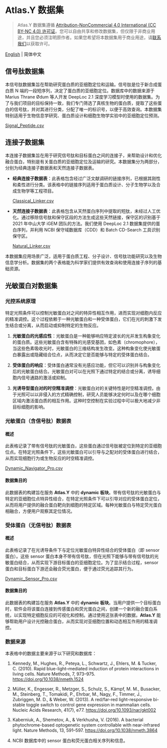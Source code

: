 # Atlas.Y 数据集

> Atlas.Y 数据集遵循 [Attribution-NonCommercial 4.0 International (CC BY-NC 4.0) 许可证](https://creativecommons.org/licenses/by-nc/4.0)。您可以自由共享和修改数据集，但仅限于非商业用途，并且您必须注明原作者。如果您希望将本数据集用于商业用途，请[联系我们](mailto:tongji_china2019@163.com)以获取许可。

[English](README.md) | 简体中文

## 信号肽数据集

本信号肽数据集旨在帮助研究蛋白质的亚细胞定位和运输。信号肽是位于新合成蛋白质 N 端的一段短序列，决定了蛋白质的亚细胞定位。数据库中的数据来源于 Marius Thrane Ødum 等人开发 DeepLoc 2.1 深度学习模型时使用的数据集。为了与我们项目的目标保持一致，我们专门筛选了真核生物的蛋白质，提取了这些蛋白的信号肽，并对其进行分类，分配了唯一的标识号，以便于高效查询。本数据集特别适用于生物信息学研究、蛋白质设计和细胞生物学实验中的亚细胞定位预测。

[Signal_Peptide.csv](Signal_Peptide.csv)

## 连接子数据集

本连接子数据集旨在用于研究信号肽和目标蛋白之间的连接子，来帮助设计和优化融合蛋白，特别是有关蛋白质的亚细胞定位及运输的研究。本数据集分为两部分，分别为经典连接子数据表和天然连接子数据表。

* **经典连接子数据表**：此表格包含经过广泛文献调研的链接序列，已根据其刚性和柔性进行分类。该表格中的链接序列适用于蛋白质设计、分子生物学以及合成生物学等工程项目。

  [Classical_Linker.csv](Classical_Linker.csv)

* **天然连接子数据表**：此表格包含从天然蛋白序列中提取的短肽，未经过人工优化。通过移除信号肽和保守区段的方法生成这些天然链接，保守区的识别基于 2021 年中山大学 iGEM 团队的方法。我们使用 DeepLoc 2.1 数据集提供的蛋白序列，并利用 NCBI 保守域数据库（CDD）和 Batch CD-Search 工具识别保守区。

  [Natural_Linker.csv](Natural_Linker.csv)

本数据集应用场景广泛，适用于蛋白质工程、分子设计、信号肽功能研究以及生物信息学分析。数据集的两个表格能为科学家们提供有效查询和使用连接子序列的基础资源。

## 光敏蛋白对数据集

### 光控系统原理

特定光照条件可以控制光敏蛋白对之间的特异性相互作用，进而实现对细胞内反应的精准调控。这个过程依赖于一种光敏蛋白和一种受体蛋白，它们在光的刺激下发生结合或分离，从而启动或抑制特定的生物反应。

1. **光敏蛋白的光感应性**：光敏蛋白是一种能够响应特定波长的光并发生构象变化的蛋白质。这些光敏蛋白含有特殊的光感受基团，如色素（chromophore），当这些色素吸收光时，光敏蛋白的三维结构发生改变。这种构象变化使光敏蛋白暴露出或隐藏结合位点，从而决定它是否能够与特定的受体蛋白结合。

2. **受体蛋白的响应**：受体蛋白通常没有光感应功能，但它可以识别并与构象变化后的光敏蛋白结合。光敏蛋白对可以在光照下通过特定的结合或分离，诱导细胞内信号通路的激活或抑制。

3. **光诱导型蛋白对的时空精准调控**：光敏蛋白对的关键特性是时空精准调控。由于光照可以以非侵入的方式精确控制，研究人员能够决定何时以及在哪个细胞区域内激活蛋白质的相互作用。这种时空控制在实验过程中可以极大地减少非目标细胞的影响。

### 光敏蛋白（含信号肽）数据表

#### 概述

此表格记录了带有信号肽的光敏蛋白，这些蛋白通过信号肽被定位到特定的亚细胞位点。在特定光照条件下，这些光敏蛋白可以引导与之配对的受体蛋白进行结合，从而实现细胞行为或生物反应的时空精准调控。

[Dynamic_Navigator_Pro.csv](Dynamic_Navigator_Pro.csv)

#### 数据集目的

此数据表的构建旨在服务 **Atlas.Y** 中的 **dynamic 板块**。带有信号肽的光敏蛋白与特定的亚细胞位点特异性结合，在特定光照条件下可以引导对应的受体蛋白定位，从而将用户提供的融合蛋白靶向到细胞的特定区域。每种光敏蛋白与特定荧光蛋白相融合，方便用户观察其定位情况。

### 受体蛋白（无信号肽）数据表

#### 概述

此表格记录了在光诱导条件下与定位光敏蛋白特异性结合的受体蛋白（即 sensor 蛋白）。这些 sensor 蛋白本身不带有信号肽，但在光照下能够与带有信号肽的光敏蛋白结合，从而实现下游目标蛋白的亚细胞定位。为了显示结合过程，sensor 蛋白和目标蛋白下游还会融合荧光蛋白，便于通过荧光追踪其行为。

[Dynamic_Sensor_Pro.csv](Dynamic_Sensor_Pro.csv)

#### 数据集目的

此数据表的构建旨在服务 **Atlas.Y** 中的 **dynamic 板块**。当用户提供一个目标蛋白时，软件会将该蛋白连接到传感蛋白和荧光蛋白之间，创建一个新的融合蛋白系统，以实现特定细胞反应的可视化和控制。通过使用这张表中的数据，**Atlas.Y** 能够帮助用户设计光控融合蛋白，从而实现对亚细胞位置和动态相互作用的精准调控。

### 数据来源

本表格中的数据主要来源于以下研究和数据库：

1. Kennedy, M., Hughes, R., Peteya, L., Schwartz, J., Ehlers, M. & Tucker, C. (2010). Rapid blue-light–mediated induction of protein interactions in living cells. Nature Methods, 7, 973–975. https://doi.org/10.1038/nmeth.1524

2. Müller, K., Engesser, R., Metzger, S., Schulz, S., Kämpf, M. M., Busacker, M., Steinberg, T., Tomakidi, P., Ehrbar, M., Nagy, F., Timmer, J., Zubriggen, M. D., & Weber, W. (2013). A red/far-red light-responsive bi-stable toggle switch to control gene expression in mammalian cells. Nucleic Acids Research, 41(7), e77. https://doi.org/10.1093/nar/gkt002

3. Kaberniuk, A., Shemetov, A., & Verkhusha, V. (2016). A bacterial phytochrome-based optogenetic system controllable with near-infrared light. Nature Methods, 13, 591–597. https://doi.org/10.1038/nmeth.3864

4. NCBI 数据库中的 sensor 蛋白和荧光蛋白相关序列和信息。